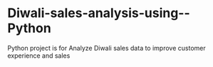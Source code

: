 # Diwali-sales-analysis-using--Python
 Python project is for Analyze Diwali sales data to improve customer experience and sales


